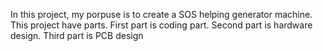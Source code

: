 In this project, my porpuse is to create a SOS helping generator machine. 
This project have parts. First part is coding part. Second part is hardware design. Third part is PCB design

